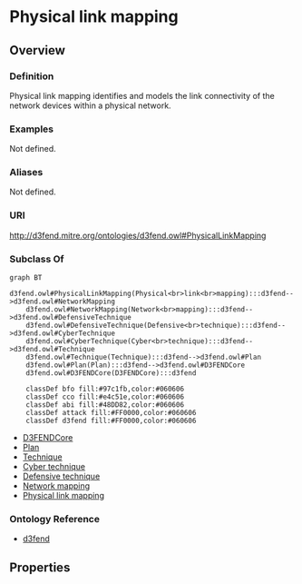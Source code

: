 # Physical link mapping

## Overview

### Definition
Physical link mapping identifies and models the link connectivity of the network devices within a physical network.

### Examples
Not defined.

### Aliases
Not defined.

### URI
http://d3fend.mitre.org/ontologies/d3fend.owl#PhysicalLinkMapping

### Subclass Of
```mermaid
graph BT
    d3fend.owl#PhysicalLinkMapping(Physical<br>link<br>mapping):::d3fend-->d3fend.owl#NetworkMapping
    d3fend.owl#NetworkMapping(Network<br>mapping):::d3fend-->d3fend.owl#DefensiveTechnique
    d3fend.owl#DefensiveTechnique(Defensive<br>technique):::d3fend-->d3fend.owl#CyberTechnique
    d3fend.owl#CyberTechnique(Cyber<br>technique):::d3fend-->d3fend.owl#Technique
    d3fend.owl#Technique(Technique):::d3fend-->d3fend.owl#Plan
    d3fend.owl#Plan(Plan):::d3fend-->d3fend.owl#D3FENDCore
    d3fend.owl#D3FENDCore(D3FENDCore):::d3fend
    
    classDef bfo fill:#97c1fb,color:#060606
    classDef cco fill:#e4c51e,color:#060606
    classDef abi fill:#48DD82,color:#060606
    classDef attack fill:#FF0000,color:#060606
    classDef d3fend fill:#FF0000,color:#060606
```

- [D3FENDCore](/docs/ontology/reference/model/D3FENDCore/D3FENDCore.md)
- [Plan](/docs/ontology/reference/model/D3FENDCore/Plan/Plan.md)
- [Technique](/docs/ontology/reference/model/D3FENDCore/Plan/Technique/Technique.md)
- [Cyber technique](/docs/ontology/reference/model/D3FENDCore/Plan/Technique/Cyber%20technique/Cyber%20technique.md)
- [Defensive technique](/docs/ontology/reference/model/D3FENDCore/Plan/Technique/Cyber%20technique/Defensive%20technique/Defensive%20technique.md)
- [Network mapping](/docs/ontology/reference/model/D3FENDCore/Plan/Technique/Cyber%20technique/Defensive%20technique/Network%20mapping/Network%20mapping.md)
- [Physical link mapping](/docs/ontology/reference/model/D3FENDCore/Plan/Technique/Cyber%20technique/Defensive%20technique/Network%20mapping/Physical%20link%20mapping/Physical%20link%20mapping.md)


### Ontology Reference
- [d3fend](http://d3fend.mitre.org/ontologies/d3fend.owl#)

## Properties
